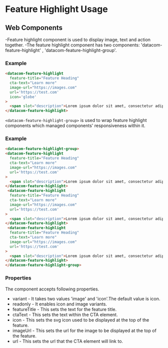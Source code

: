 # Feature Highlight Usage

## Web Components

-Feature highlight component is used to display image, text and action together.
-The feature highlight component has two components: 'datacom-feature-highlight' , 'datacom-feature-highlight-group'.

### Example 

```html
<datacom-feature-highlight
  feature-title="Feature Heading"
  cta-text="Learn more"
  image-url="https://images.com"
  url='https://test.com'
  icon='globe'
>
  <span slot="description">Lorem ipsum dolor sit amet, consectetur adipiscing elit, sed do eiusmod tempor incididunt ut labore et dolore magna aliqua.</span>
</datacom-feature-highlight>
```

`<datacom-feature-highlight-group>` is used to wrap feature highlight components which managed components' responsiveness within it.

### Example
```html
<datacom-feature-highlight-group>
<datacom-feature-highlight
  feature-title="Feature Heading"
  cta-text="Learn more"
  image-url="https://images.com"
  url='https://test.com'
>
  <span slot="description">Lorem ipsum dolor sit amet, consectetur adipiscing elit, sed do eiusmod tempor incididunt ut labore et dolore magna aliqua.</span>
</datacom-feature-highlight>
 <datacom-feature-highlight
  feature-title="Feature Heading"
  cta-text="Learn more"
  image-url="https://images.com"
  url='https://test.com'
>
  <span slot="description">Lorem ipsum dolor sit amet, consectetur adipiscing elit, sed do eiusmod tempor incididunt ut labore et dolore magna aliqua.</span>
</datacom-feature-highlight>
 <datacom-feature-highlight
  feature-title="Feature Heading"
  cta-text="Learn more"
  image-url="https://images.com"
  url='https://test.com'
>
  <span slot="description">Lorem ipsum dolor sit amet, consectetur adipiscing elit, sed do eiusmod tempor incididunt ut labore et dolore magna aliqua.</span>
</datacom-feature-highlight>
</datacom-feature-highlight-group>
```

### Properties
The component accepts following properties.
- variant - It takes two values 'image' and 'icon'.The default value is icon.
- readonly - It enables icon and image variants.
- featureTitle - This sets the text for the feature title.
- ctaText - This sets the text within the CTA element.
- icon - This sets the svg icon used to be displayed at the top of the feature.
- imageUrl - This sets the url for the image to be displayed at the top of the feature.
- url - This sets the url that the CTA element will link to.